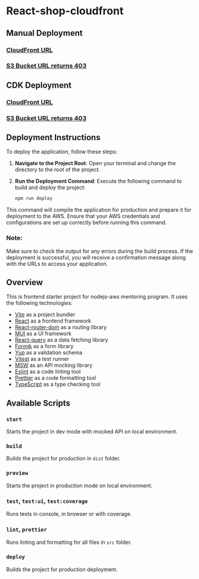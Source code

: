 # React-shop-cloudfront

## Manual Deployment

### [CloudFront URL](https://d2i40hrpsu38az.cloudfront.net)

### [S3 Bucket URL returns 403](http://aws-course-manual-backet.s3-website-eu-west-1.amazonaws.com)

## CDK Deployment

### [CloudFront URL](https://d3fe2fx4mnlyj7.cloudfront.net)

### [S3 Bucket URL returns 403](http://nodejs-aws-shop-infrastructure-s3.s3-website-eu-west-1.amazonaws.com)

## Deployment Instructions

To deploy the application, follow these steps:

1. **Navigate to the Project Root**: Open your terminal and change the directory to the root of the project.

2. **Run the Deployment Command**: Execute the following command to build and deploy the project:

   ```bash
   npm run deploy
   ```

This command will compile the application for production and prepare it for deployment to the AWS. Ensure that your AWS credentials and configurations are set up correctly before running this command.

### Note:

Make sure to check the output for any errors during the build process. If the deployment is successful, you will receive a confirmation message along with the URLs to access your application.

## Overview

This is frontend starter project for nodejs-aws mentoring program. It uses the following technologies:

- [Vite](https://vitejs.dev/) as a project bundler
- [React](https://beta.reactjs.org/) as a frontend framework
- [React-router-dom](https://reactrouterdotcom.fly.dev/) as a routing library
- [MUI](https://mui.com/) as a UI framework
- [React-query](https://react-query-v3.tanstack.com/) as a data fetching library
- [Formik](https://formik.org/) as a form library
- [Yup](https://github.com/jquense/yup) as a validation schema
- [Vitest](https://vitest.dev/) as a test runner
- [MSW](https://mswjs.io/) as an API mocking library
- [Eslint](https://eslint.org/) as a code linting tool
- [Prettier](https://prettier.io/) as a code formatting tool
- [TypeScript](https://www.typescriptlang.org/) as a type checking tool

## Available Scripts

### `start`

Starts the project in dev mode with mocked API on local environment.

### `build`

Builds the project for production in `dist` folder.

### `preview`

Starts the project in production mode on local environment.

### `test`, `test:ui`, `test:coverage`

Runs tests in console, in browser or with coverage.

### `lint`, `prettier`

Runs linting and formatting for all files in `src` folder.

### `deploy`

Builds the project for production deployment.
